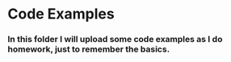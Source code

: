# Code Examples

### In this folder I will upload some code examples as I do homework, just to remember the basics.
